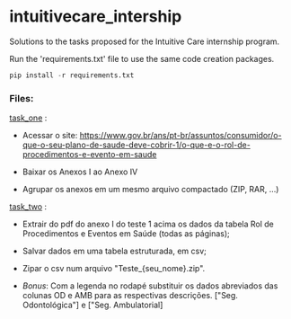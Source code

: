 # intuitivecare_intership

Solutions to the tasks proposed for the Intuitive Care internship program.

Run the 'requirements.txt' file to use the same code creation packages.

~~~python
pip install -r requirements.txt
~~~

### Files: 

[task_one](link) : 

  * Acessar o site: https://www.gov.br/ans/pt-br/assuntos/consumidor/o-que-o-seu-plano-de-saude-deve-cobrir-1/o-que-e-o-rol-de-procedimentos-e-evento-em-saude

  * Baixar os Anexos I ao Anexo IV

  * Agrupar os anexos em um mesmo arquivo compactado (ZIP, RAR, ...)

[task_two](link) :

  * Extrair do pdf do anexo I do teste 1 acima os dados da tabela Rol de Procedimentos e Eventos em Saúde (todas as páginas);

  * Salvar dados em uma tabela estruturada, em csv;
  
  * Zipar o csv num arquivo "Teste_{seu_nome}.zip".

  * *Bonus*: Com a legenda no rodapé substituir os dados abreviados das colunas OD e AMB para as respectivas descrições. ["Seg. Odontológica"] e ["Seg. Ambulatorial]
